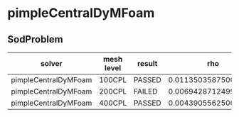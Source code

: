 pimpleCentralDyMFoam
=======

SodProblem
---------------------

|solver|mesh level|result|rho|U |p |e |
|------|----------|------|---|--|--|--|
|pimpleCentralDyMFoam|100CPL|PASSED|0.011350358750000029|0.02352181584643645|0.010055713750000013|0.04477023374999997|
|pimpleCentralDyMFoam|200CPL|FAILED|0.006942871249999982|0.012804198406117883|0.005911611249999995|0.028192596249999972|
|pimpleCentralDyMFoam|400CPL|PASSED|0.004390556250000002|0.006956731389067815|0.003504138750000002|0.017970983749999957|
